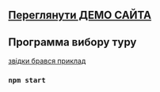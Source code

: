 <h2><a href="http://tour-react.zzz.com.ua/">Переглянути ДЕМО САЙТА</a></h2>

<h2>Программа вибору туру</h2>

<a href="https://st-private.fl.ru/users/ii/iikarelin/projects/201906/f_1825d022142154ce.jpg?temp_url_sig=b0af8873ead521a470bb572c4df0a568706413ed&temp_url_expires=1561198734&inline">звідки брався приклад</a>

### `npm start`